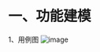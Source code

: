 一、功能建模
=======

1、用例图
![image](https://github.com/foolishzhao/web-curriculum-design/raw/master/图片2.jpg)
